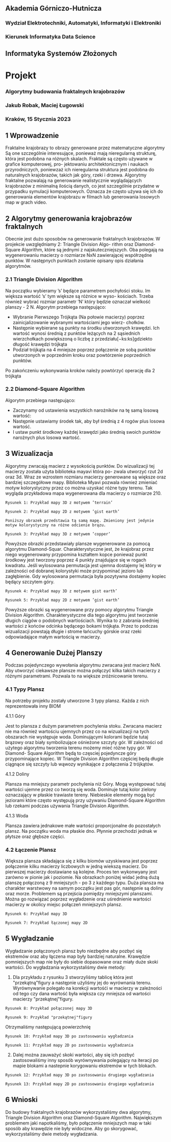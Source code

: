 ## Akademia Górniczo-Hutnicza

### Wydział Elektrotechniki, Automatyki, Informatyki i Elektroniki

### Kierunek Informatyka Data Science

## Informatyka Systemów Złożonych

# Projekt

### Algorytmy budowania fraktalnych krajobrazów

### Jakub Robak, Maciej Ługowski

### Kraków, 15 Stycznia 2023


## 1 Wprowadzenie

Fraktalne krajobrazy to obrazy generowane przez matematyczne algorytmy Są one szczególnie interesujące, ponieważ mają
nieregularną strukturę, która jest podobna na różnych skalach. Fraktale są często używane w grafice komputerowej, pro-
jektowaniu architektonicznym i naukach przyrodniczych, poniewzaż ich nieregularna struktura jest podobna do naturalnych
krajobrazów, takich jak góry, rzeki i drzewa. Algorytmy fraktalne pozwalają na generowanie realistycznie wyglądających
krajobrazów z minimalną ilością danych, co jest szczególnie przydatne w przypadku symulacji komputerowych. Oznacza że
często używa się ich do generowania elementów krajobrazu w filmach lub generowania losowych map w grach video.

## 2 Algorytmy generowania krajobrazów fraktalnych

Obecnie jest dużo sposobów na generowanie fraktalnych krajobrazów. W projekcie uwzględniamy 2: Triangle Division Algo-
rithm oraz Diamond-Square Algorithm, które są jednymi z najskuteczniejszych. Oba polegają na wygenerowaniu macierzy o
rozmiarze NxN zawierającej współrzędne punktów. W następnych punktach zostanie opisany opis działania algorytmów.

### 2.1 Triangle Division Algorithm

Na początku wybieramy ’s’ będące parametrem pochyłości stoku. Im większa wartość ’s’ tym większe są różnice w wyso-
kościach. Trzeba również wybrać rozmiar parametr ’N’ który będzie oznaczał wielkość planszy - 2 N. Algorytm przebiega
następująco:

- Wybranie Pierwszego Trójkąta (Na połowie macierzy) poprzez zainicjalizowanie wybranymi wartościami jego wierz-
    chołków.
- Następnie wybierane są punkty na środku utworzonych krawędzi. Ich wartość wynosi średnią z punktów leżących na 2
    sąsiednich wierzchołkach powiększoną o liczbę z przedziału[−ks:ks]gdziekto długość krawędzi trójkąta
- Podział trójkąta na 4 mniejsze poprzez połączenie ze sobą punktów utworzonych w poprzednim kroku oraz powtórzenie
    poprzednich punktów.

Po zakończeniu wykonywania kroków należy powtórzyć operację dla 2 trójkąta

### 2.2 Diamond-Square Algorithm

Algorytm przebiega następująco:

- Zaczynamy od ustawienia wszystkich narożników na tę samą losową wartość:
- Następnie ustawiamy środek tak, aby był średnią z 4 rogów plus losowa wartość.
- I ustaw punkt środkowy każdej krawędzi jako średnią swoich punktów narożnych plus losowa wartość.


## 3 Wizualizacja

Algorytmy zwracają macierz z wysokością punktów. Do wizualizacji tej macierzy została użyta biblioteka mayavi która po-
zwala utworzyć rzut 2d oraz 3d. Wraz ze wzrostem rozmiaru macierzy generowane są większe oraz bardziej szczegółowe mapy.
Biblioteka Myavi pozwala również zmieniać motyw kolorystyczny przez co można uzyskać różne typy terenu. Tak wygląda
przykładowa mapa wygenerowana dla macierzy o rozmiarze 210.

```
Rysunek 1: Przykład mapy 3D z motywem ’terrain’
```
```
Rysunek 2: Przykład mapy 2D z motywem ’gist earth’
```

```
Poniższy obrazek przedstawia tą samą mapę. Zmieniony jest jedynie motyw kolorystyczny na różne odcienie brązu.
```
```
Rysunek 3: Przykład mapy 3D z motywem ’copper’
```
Powyższe obrazki przedstawiały plansze wygenerowane za pomocą algorytmu Diamond-Squar. Charakterystyczne jest, że
krajobraz przez niego wygenerowany przypomina kształtem kopce ponieważ punkt środkowy jest tworzony poprzez 4 punkty
znajdujące się w rogach kwadratu. Jeśli wylosowana permutacja jest ujemna dostajemy lej który w zależności od dobranej
kolorystyki może przypominać jezioro lub zagłębienie. Gdy wylosowana permutacja była pozytywna dostajemy kopiec będący
szczytem góry.

```
Rysunek 4: Przykład mapy 3D z motywem gist earth’
```

```
Rysunek 5: Przykład mapy 2D z motywem ’gist earth’
```
Powyższe obrazki są wygenerowane przy pomocy algorytmu Triangle Division Algorithm. Charakterystyczne dla tego
algorytmu jest tworzenie długich ciągów o podobnych wartiościach. Wynika to z zabrania średniej wartości z końców odcinka
będącego bokami trójkąta. Przez to podczas wizualizacji powstają długie i strome łańcuchy górskie oraz rzeki odpowiadające
małym wartością w macierzy.

## 4 Generowanie Dużej Planszy

Podczas pojedynczego wywołania algorytmu zwracana jest macierz NxN. Aby utworzyć ciekawsze plansze można połączyć
kilka takich macierzy z różnymi parametrami. Pozwala to na większe zróżnicowanie terenu.

### 4.1 Typy Plansz

Na potrzeby projektu zostały utworzone 3 typy plansz. Każda z nich reprezentowała inny BIOM

4.1.1 Góry

Jest to plansza z dużym parametrem pochylenia stoku. Zwracana macierz nie ma również wartościu ujemnych przez co na
wizualizacji na tych obszarach nie występuje woda. Dominującymi kolorami będzie tutaj brązowy oraz biały symbolizujące
ośnieżone szczyty gór. W zależności od użytego algorytmu tworzenia terenu możemy mieć różne typy gór. W Diamond-
Square Algorithm będą to częsciej pojedyncze góry przypominające kopiec. W Triangle Division Algorithm częściej będą
długie ciągnące się szczyty lub wąwozy wynikające z połączenia 2 trójkątów.

4.1.2 Doliny

Plansza ma mniejszy parametr pochylenia niż Góry. Mogą występować tutaj wartości ujemne przez co tworzą się woda.
Dominuje tutaj kolor zielony oznaczający w płaskie trawiaste tereny. Niebieskie elementy mogą być jeziorami które często
występują przy używaniu Diamond-Square Algorithm lub rzekami podczas używania Triangle Division Algorithm.

4.1.3 Woda

Plansza zawiera jednakowe małe wartości proporcjonalne do pozostałych plansz. Na początku woda ma płaskie dno. Płynnie
przechodzi jednak w płytsze oraz głębsze części.


### 4.2 Łączenie Plansz

Większa plansza składająca się z kilku biomów uzyskiwana jest poprzez połączenie kilku macierzy liczbowych w jedną wiekszą
macierz. Do pierwszej macierzy dostawiane są kolejne. Proces ten wykonwyany jest zarówno w pionie jak i poziomie. Na
obrazkach poniżej widać jedną dużą planszę połączoną z 9 mniejszych - po 3 z każdego typu. Duża plansza ma charakter
warstwowy na samym początku jest pas gór, następnie są doliny oraz morze. Problemem są przejścia pomiędzy mniejszymi
planszami. Można go rozwiązać poprzez wygładzenie oraz uśrednienie wartości macierzy w okolicy miejsc połączeń mniejszych
plansz.

```
Rysunek 6: Przykład mapy 3D
```
```
Rysunek 7: Przykład łączonej mapy 2D
```
## 5 Wygładzanie

Wygładzanie połączonych plansz było niezbędne aby pozbyć się ekstremów oraz aby łączena map były bardziej naturalne.
Krawędzie pomniejszych map nie były do siebie dopasowane oraz miały duże skoki wartości.
Do wygładzania wykorzystaliśmy dwie metody:

1. Dla przykładu z rysunku 3 stworzyliśmy tablicę która jest "przekątną"figury a następnie użyliśmy jej do wyrównania
    terenu. Wyrównywanie polegało na korekcji wartośći w macierzy w zależności od tego czy dana wartość była większa
    czy mniejsza od wartości macierzy "przekątnej"figury.


```
Rysunek 8: Przykład połączonej mapy 3D
```
```
Rysunek 9: Przykład "przekątnej"figury
```
Otrzymaliśmy następującą powierzchnię


```
Rysunek 10: Przykład mapy 3D po zastosowaniu wygładzania
```
```
Rysunek 11: Przykład mapy 2D po zastosowaniu wygładzania
```
2. Dalej można zauważyć skoki wartości, aby się ich pozbyć zastosowaliśmy inny sposób wyrównywania polegający na
    iteracji po mapie blokami a nastepnie korygowaniu ekstremów w tych blokach.


```
Rysunek 12: Przykład mapy 3D po zastosowaniu drugiego wygładzania
```
```
Rysunek 13: Przykład mapy 2D po zastosowaniu drugiego wygładzania
```
## 6 Wnioski

Do budowy fraktalnych krajobrazów wykorzystaliśmy dwa algorytmy, Triangle Division Algorithm oraz Diamond-Square
Algorithm. Największym problemem jaki napotkaliśmy, było połączenie mniejszych map w taki sposób aby krawędzie nie
były widoczne. Aby go skorygować, wykorzystaliśmy dwie metody wygładzania.


